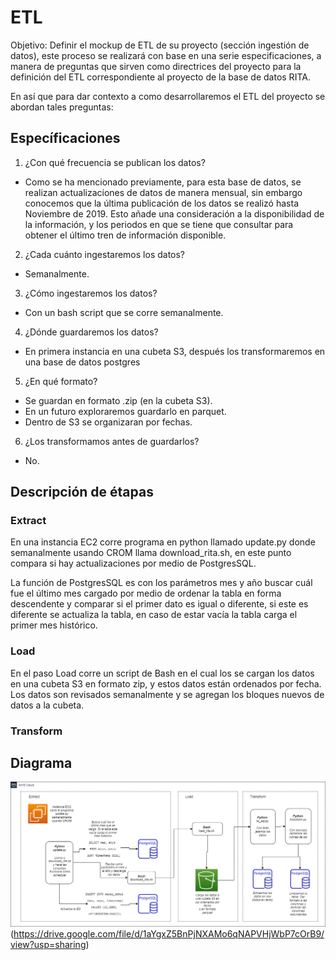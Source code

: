 # ETL

Objetivo: Definir el mockup de ETL de su proyecto (sección ingestión de datos), este proceso se realizará con base en una serie especificaciones, a manera de preguntas que sirven como directrices del proyecto para la definición del ETL correspondiente al proyecto de la base de datos RITA.

En así que para dar contexto a como desarrollaremos el ETL del proyecto se abordan tales preguntas:

## Específicaciones
1) ¿Con qué frecuencia se publican los datos?
  - Como se ha mencionado previamente, para esta base de datos, se realizan actualizaciones de datos de manera mensual, sin embargo conocemos que la última publicación de los datos se realizó hasta Noviembre de 2019. Esto añade una consideración a la disponibilidad de la información, y los periodos en que se tiene que consultar para obtener el último tren de información disponible.
2) ¿Cada cuánto ingestaremos los datos?
  - Semanalmente.
3) ¿Cómo ingestaremos los datos?
  - Con un bash script que se corre semanalmente. 
4) ¿Dónde guardaremos los datos?
  - En primera instancia en una cubeta S3, después los transformaremos en una base de datos postgres
5) ¿En qué formato?
  - Se guardan en formato .zip (en la cubeta S3). 
  - En un futuro exploraremos guardarlo en parquet.
  - Dentro de S3 se organizaran por fechas.
6) ¿Los transformamos antes de guardarlos?
  - No.

## Descripción de étapas
### Extract
En una instancia EC2  corre programa en python llamado update.py donde semanalmente usando CROM llama download_rita.sh, en este punto compara si hay actualizaciones por medio de PostgresSQL.

La función de PostgresSQL es con los parámetros mes y año buscar cuál fue el último mes cargado por medio de ordenar la tabla en forma descendente y comparar si el primer dato es igual o diferente, si este es diferente se actualiza la tabla, en caso de estar vacía la tabla carga el primer mes histórico.

### Load
En el paso Load corre un script de Bash en el cual los se cargan los datos en una cubeta S3 en formato zip, y estos datos están ordenados por fecha. Los datos son revisados semanalmente y se agregan los bloques nuevos de datos a la cubeta.

### Transform


## Diagrama

![Diagrama de flujo del ETL](images/etl2.png?raw=true "Title")
(https://drive.google.com/file/d/1aYgxZ5BnPjNXAMo6qNAPVHjWbP7cOrB9/view?usp=sharing)
